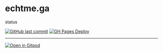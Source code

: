# echtme.ga 

status

[![GitHub last commit](https://img.shields.io/github/last-commit/echtme-ga/dev.svg?style=flat)]()
[![GH Pages Deploy](https://github.com/echtme-ga/dev/workflows/GH%20Pages%20Deploy/badge.svg)](https://github.com/MichaelCurrin/badge-generator/actions/workflows/main.yml "GitHub Actions workflow status")



---
[![Open in Gitpod](https://gitpod.io/button/open-in-gitpod.svg)](https://gitpod.io/#https://github.com/echtme-ga/dev)

